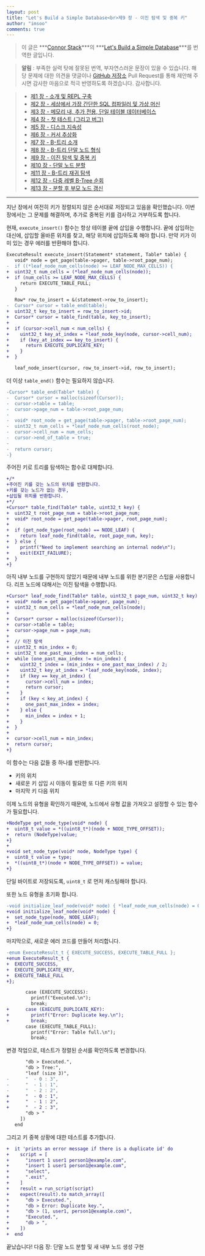 ```yaml
---
layout: post
title: "Let's Build a Simple Database<br>제9 장 - 이진 탐색 및 중복 키"
author: "imsoo"
comments: true
---
```


> 이 글은 ***[Connor Stack](http://connorstack.com/)***의 ***[Let's Build a Simple Database](https://cstack.github.io/db_tutorial/)***를 번역한 글입니다.

> **알림** : 부족한 실력 탓에 잘못된 번역, 부자연스러운 문장이 있을 수 있습니다. 해당 문제에 대한 의견을 댓글이나 [GitHub 저장소](https://github.com/imsoo/imsoo.github.io/tree/master/_posts/LBASD) Pull Request를 통해 제안해 주시면 감사한 마음으로 적극 반영하도록 하겠습니다. 감사합니다.

 > * [제1 장 - 소개 및 REPL 구축](/2020-01-01/LBASD-PART1)
 > * [제2 장 - 세상에서 가장 간단한 SQL 컴파일러 및 가상 머신](/2020-01-02/LBASD-PART2)
 > * [제3 장 - 메모리 내, 추가 전용, 단일 테이블 데이터베이스](/2020-01-03/LBASD-PART3)
 > * [제4 장 - 첫 테스트 (그리고 버그)](/2020-01-04/LBASD-PART4)
 > * [제5 장 - 디스크 지속성](/2020-01-05/LBASD-PART5)
 > * [제6 장 - 커서 추상화](/2020-01-06/LBASD-PART6)
 > * [제7 장 - B-트리 소개](/2020-01-07/LBASD-PART7)
 > * [제8 장 - B-트리 단말 노드 형식](/2020-01-08/LBASD-PART8)
 > * [제9 장 - 이진 탐색 및 중복 키](/2020-01-09/LBASD-PART9)
 > * [제10 장 - 단말 노드 분할](/2020-01-10/LBASD-PART10)
 > * [제11 장 - B-트리 재귀 탐색](/2020-01-11/LBASD-PART11)
 > * [제12 장 - 다중 레벨 B-Tree 순회](/2020-01-12/LBASD-PART12)
 > * [제13 장 - 분할 후 부모 노드 갱신](/2020-01-13/LBASD-PART13)
 
---

지난 장에서 여전히 키가 정렬되지 않은 순서대로 저장되고 있음을 확인했습니다. 이번 장에서는 그 문제를 해결하며, 추가로 중복된 키를 검사하고 거부하도록 합니다.

현재, `execute_insert()` 함수는 항상 테이블 끝에 삽입을 수행합니다. 끝에 삽입하는 대신에, 삽입할 올바른 위치를 찾고, 해당 위치에 삽입하도록 해야 합니다. 만약 키가 이미 있는 경우 에러를 반환해야 합니다.

```diff
ExecuteResult execute_insert(Statement* statement, Table* table) {
   void* node = get_page(table->pager, table->root_page_num);
-  if ((*leaf_node_num_cells(node) >= LEAF_NODE_MAX_CELLS)) {
+  uint32_t num_cells = (*leaf_node_num_cells(node));
+  if (num_cells >= LEAF_NODE_MAX_CELLS) {
     return EXECUTE_TABLE_FULL;
   }

   Row* row_to_insert = &(statement->row_to_insert);
-  Cursor* cursor = table_end(table);
+  uint32_t key_to_insert = row_to_insert->id;
+  Cursor* cursor = table_find(table, key_to_insert);
+
+  if (cursor->cell_num < num_cells) {
+    uint32_t key_at_index = *leaf_node_key(node, cursor->cell_num);
+    if (key_at_index == key_to_insert) {
+      return EXECUTE_DUPLICATE_KEY;
+    }
+  }

   leaf_node_insert(cursor, row_to_insert->id, row_to_insert);
```

더 이상 `table_end()` 함수는 필요하지 않습니다.

```diff
-Cursor* table_end(Table* table) {
-  Cursor* cursor = malloc(sizeof(Cursor));
-  cursor->table = table;
-  cursor->page_num = table->root_page_num;
-
-  void* root_node = get_page(table->pager, table->root_page_num);
-  uint32_t num_cells = *leaf_node_num_cells(root_node);
-  cursor->cell_num = num_cells;
-  cursor->end_of_table = true;
-
-  return cursor;
-}
```

주어진 키로 트리를 탐색하는 함수로 대체합니다.

```diff
+/*
+주어진 키를 갖는 노드의 위치를 반환합니다.
+키를 갖는 노드가 없는 경우, 
+삽입될 위치를 반환합니다.
+*/
+Cursor* table_find(Table* table, uint32_t key) {
+  uint32_t root_page_num = table->root_page_num;
+  void* root_node = get_page(table->pager, root_page_num);
+
+  if (get_node_type(root_node) == NODE_LEAF) {
+    return leaf_node_find(table, root_page_num, key);
+  } else {
+    printf("Need to implement searching an internal node\n");
+    exit(EXIT_FAILURE);
+  }
+}
```

아직 내부 노드를 구현하지 않았기 때문에 내부 노드를 위한 분기문은 스텁을 사용합니다. 리프 노드에 대해서는 이진 탐색을 수행합니다.

```diff
+Cursor* leaf_node_find(Table* table, uint32_t page_num, uint32_t key) {
+  void* node = get_page(table->pager, page_num);
+  uint32_t num_cells = *leaf_node_num_cells(node);
+
+  Cursor* cursor = malloc(sizeof(Cursor));
+  cursor->table = table;
+  cursor->page_num = page_num;
+
+  // 이진 탐색
+  uint32_t min_index = 0;
+  uint32_t one_past_max_index = num_cells;
+  while (one_past_max_index != min_index) {
+    uint32_t index = (min_index + one_past_max_index) / 2;
+    uint32_t key_at_index = *leaf_node_key(node, index);
+    if (key == key_at_index) {
+      cursor->cell_num = index;
+      return cursor;
+    }
+    if (key < key_at_index) {
+      one_past_max_index = index;
+    } else {
+      min_index = index + 1;
+    }
+  }
+
+  cursor->cell_num = min_index;
+  return cursor;
+}
```

이 함수는 다음 값들 중 하나를 반환합니다.
- 키의 위치
- 새로운 키 삽입 시 이동이 필요한 또 다른 키의 위치
- 마지막 키 다음 위치

이제 노드의 유형을 확인하기 때문에, 노드에서 유형 값을 가져오고 설정할 수 있는 함수가 필요합니다.

```diff
+NodeType get_node_type(void* node) {
+  uint8_t value = *((uint8_t*)(node + NODE_TYPE_OFFSET));
+  return (NodeType)value;
+}
+
+void set_node_type(void* node, NodeType type) {
+  uint8_t value = type;
+  *((uint8_t*)(node + NODE_TYPE_OFFSET)) = value;
+}
```

단일 바이트로 저장되도록, `uint8_t` 로 먼저 캐스팅해야 합니다.

또한 노드 유형을 초기화 합니다.

```diff
-void initialize_leaf_node(void* node) { *leaf_node_num_cells(node) = 0; }
+void initialize_leaf_node(void* node) {
+  set_node_type(node, NODE_LEAF);
+  *leaf_node_num_cells(node) = 0;
+}
```

마지막으로, 새로운 에러 코드를 만들어 처리합니다.

```diff
-enum ExecuteResult_t { EXECUTE_SUCCESS, EXECUTE_TABLE_FULL };
+enum ExecuteResult_t {
+  EXECUTE_SUCCESS,
+  EXECUTE_DUPLICATE_KEY,
+  EXECUTE_TABLE_FULL
+};
```

```diff
       case (EXECUTE_SUCCESS):
         printf("Executed.\n");
         break;
+      case (EXECUTE_DUPLICATE_KEY):
+        printf("Error: Duplicate key.\n");
+        break;
       case (EXECUTE_TABLE_FULL):
         printf("Error: Table full.\n");
         break;
```

변경 작업으로, 테스트가 정렬된 순서를 확인하도록 변경합니다.

```diff
       "db > Executed.",
       "db > Tree:",
       "leaf (size 3)",
-      "  - 0 : 3",
-      "  - 1 : 1",
-      "  - 2 : 2",
+      "  - 0 : 1",
+      "  - 1 : 2",
+      "  - 2 : 3",
       "db > "
     ])
   end
```

그리고 키 중복 상황에 대한 테스트를 추가합니다.

```diff
+  it 'prints an error message if there is a duplicate id' do
+    script = [
+      "insert 1 user1 person1@example.com",
+      "insert 1 user1 person1@example.com",
+      "select",
+      ".exit",
+    ]
+    result = run_script(script)
+    expect(result).to match_array([
+      "db > Executed.",
+      "db > Error: Duplicate key.",
+      "db > (1, user1, person1@example.com)",
+      "Executed.",
+      "db > ",
+    ])
+  end
```

끝났습니다! 다음 장: 단말 노드 분할 및 새 내부 노드 생성 구현

